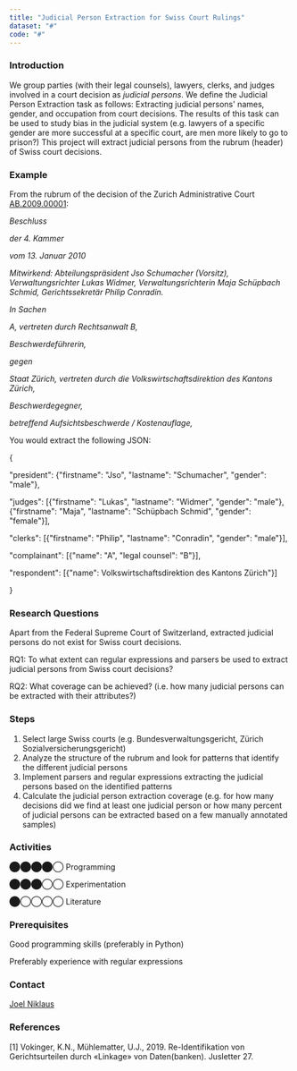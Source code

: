 ```yaml
---
title: "Judicial Person Extraction for Swiss Court Rulings"
dataset: "#"
code: "#"
---
```


### Introduction

We group parties (with their legal counsels), lawyers, clerks, and judges involved in a court decision as _judicial persons_. We define the Judicial Person Extraction task as follows: Extracting judicial persons' names, gender, and occupation from court decisions. The results of this task can be used to study bias in the judicial system (e.g. lawyers of a specific gender are more successful at a specific court, are men more likely to go to prison?) This project will extract judicial persons from the rubrum (header) of Swiss court decisions.

### Example

From the rubrum of the decision of the Zurich Administrative Court [AB.2009.00001](https://entscheidsuche.ch/docs/ZH_Verwaltungsgericht/ZH_VG_001_-AB-2009-00001_13-01-2010.html):

_Beschluss_

_der 4. Kammer_

_vom 13\. Januar 2010_

_Mitwirkend: Abteilungspräsident Jso Schumacher (Vorsitz), Verwaltungsrichter Lukas Widmer, Verwaltungsrichterin Maja Schüpbach Schmid, Gerichtssekretär Philip Conradin._

_In Sachen_

_A,
vertreten durch Rechtsanwalt B,_

_Beschwerdeführerin,_

_gegen_

_Staat Zürich,
vertreten durch die Volkswirtschaftsdirektion des Kantons Zürich,_

_Beschwerdegegner,_

_betreffend Aufsichtsbeschwerde / Kostenauflage,_

You would extract the following JSON:

{

"president": {"firstname": "Jso", "lastname": "Schumacher", "gender": "male"},

"judges": \[{"firstname": "Lukas", "lastname": "Widmer", "gender": "male"}, {"firstname": "Maja", "lastname": "Schüpbach Schmid", "gender": "female"}\],

"clerks": \[{"firstname": "Philip", "lastname": "Conradin", "gender": "male"}\],

"complainant": \[{"name": "A", "legal counsel": "B"}\],

"respondent": \[{"name": Volkswirtschaftsdirektion des Kantons Zürich"}\]

}

### Research Questions

Apart from the Federal Supreme Court of Switzerland, extracted judicial persons do not exist for Swiss court decisions.

RQ1: To what extent can regular expressions and parsers be used to extract judicial persons from Swiss court decisions?

RQ2: What coverage can be achieved? (i.e. how many judicial persons can be extracted with their attributes?)

### Steps

1.  Select large Swiss courts (e.g. Bundesverwaltungsgericht, Zürich Sozialversicherungsgericht)
2.  Analyze the structure of the rubrum and look for patterns that identify the different judicial persons
3.  Implement parsers and regular expressions extracting the judicial persons based on the identified patterns
4.  Calculate the judicial person extraction coverage (e.g. for how many decisions did we find at least one judicial person or how many percent of judicial persons can be extracted based on a few manually annotated samples)

### Activities

⬤⬤⬤⬤◯ Programming

⬤⬤⬤◯◯ Experimentation

⬤◯◯◯◯ Literature

### Prerequisites

Good programming skills (preferably in Python)

Preferably experience with regular expressions

### Contact

[Joel Niklaus](https://www.digitale-nachhaltigkeit.unibe.ch/about_us/persons/niklaus_joel/index_eng.html)

### References

\[1\] Vokinger, K.N., Mühlematter, U.J., 2019. Re-Identifikation von Gerichtsurteilen durch «Linkage» von Daten(banken). Jusletter 27.